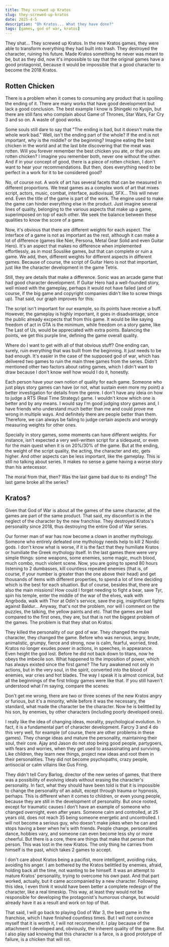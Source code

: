 ```yaml
---
title: They screwed up Kratos
slug: they-screwed-up-kratos
date: 2025-4-5
description: "Oh Kratos... What they have done?"
tags: [games, god of war, kratos]
---
```


<script lang="ts">
  import AppImage from '../components/Base/AppImage.svelte';
</script>

They shat... They screwed up Kratos. In the new Kratos games, they were able to transform everything they had built into trash. They destroyed the character, ruining his future. Made Kratos something he never was meant to be, but as they did, now it's impossible to say that the original games have a good protagonist, because it would be impossible that a good character to become the 2018 Kratos.

## Rotten Chicken
There is a problem when it comes to consuming any product that is spoiling the ending of it. There are many works that have good development but lack a good conclusion. The best example I know is Shingeki no Kyojin, but there are still fans who complain about Game of Thrones, Star Wars, Far Cry 3 and so on. A waste of good works.

Some souls still dare to say that "The ending is bad, but it doesn't make the whole work bad." Well, isn't the ending part of the whole? If the end is not important, why is the middle? or the beginning? Imagine eating the best chicken in the world and at the last bite discovering that the meat was rotten. Will you forever remember the best chicken you ate, or that you ate rotten chicken? I imagine you remember both, never one without the other. And if in your concept of good, there is a piece of rotten chicken, I don't want to hear your recommendations. But then, does everything need to be perfect in a work for it to be considered good?

No, of course not. A work of art has several facets that can be measured in different proportions. We treat games as a complex work of art that mixes script, actors, music, combat, interface, audiovisual, SFX... This will never end. Even the title of the game is part of the work. The engine used to make the game can hinder everything else in the product. Just imagine several lines of quality, belonging to the various aspects that make up a game, superimposed on top of each other. We seek the balance between these qualities to know the score of a game.


<AppImage post="they-screwed-up-kratos" img="different-aspects" alt="Kratos game engine" maxHeight={471} maxWidth={700}/>
<AppImage post="they-screwed-up-kratos" img="aspects-overflow" alt="Kratos game engine" maxHeight={479} maxWidth={700}/>

Now, it's obvious that there are different weights for each aspect. The interface of a game is not as important as the rest, although it can make a lot of difference (games like Nier, Persona, Metal Gear Solid and even Guitar Hero). It's an aspect that makes no difference when implemented effortlessly, as in most Souslike games, but that can complete or ruin a game. We add, then, different weights for different aspects in different games. Because of course, the script of Guitar Hero is not that important, just like the character development in the game Tetris.

Still, they are details that make a difference. Sonic was an arcade game that had good character development. If Guitar Hero had a well-founded story, well mixed with the gameplay, perhaps it would not have failed (and of course, if the big game and copyright companies didn't like to screw things up). That said, our graph improves for this:

<AppImage post="they-screwed-up-kratos" img="aspects-overflow-balanced" alt="Kratos game engine" maxHeight={492} maxWidth={700}/>

The script isn't important for our example, so its points have receive a buff. However, the gameplay is highly important, it goes in disadvantage, since the public already excpects that from this game. It would be like saying freedom of act in GTA is the minimum, while freedom on a story game, like The Last of Us, would be appreciated with extra points. Balancing the points, we get this purple line, defining the game overall quality.

<AppImage post="they-screwed-up-kratos" img="average-aspects" alt="Kratos game engine" maxHeight={428} maxWidth={700}/>

Where do I want to get with all of that obvious stuff? One ending can, surely, ruin everything that was built from the beginning. It just needs to be bad enough. It's easier in the case of the supposed god of war, which has delivered two games to ruin the main three games from the series. Didn't mentioned other two factors about rating games, which I didn't want to draw because I don't know well how would I do it, honestly.

Each person have your own notion of quality for each game. Someone who just plays story games can have (or not, what sustain even more my point) a better investigation for details from the genre. I don't have any ideia on how to judge a RTS (Real Time Strategy) game. I wouldn't know which one is better and by any means. I would say I'm good judging story games and, I have friends who understand much better than me and could prove me wrong in multiple ways. And definitely there are people better than them. Therefore, we can always be failing to judge certain aspects and wrongly measuring weights for other ones.

Specially in story games, some moments can have different weights. For instance, isn't expected a very well-written script for a sidequest, or even for the main quest when it is on 20%/30% of the game. But at the ending, the weight of the script quality, the acting, the character and etc, gets higher. And other aspects can be less important, like the gameplay. This is still no talking about series. It makes no sense a game having a worse story than his antecessor.

The moral from that, then? Was the last game bad due to its ending? The last game broke all the series?

## Kratos?
Given that God of War is about all the games of the same character, all the games are part of the same product. That said, my discomfort is in the neglect of the character by the new franchise. They destroyed Kratos's personality since 2018, thus destroying the entire God of War series.

Our former man of war has now become a clown in another mythology. Someone who entirely defeated one mythology needs help to kill 2 Nordic gods. I don't know what is worse, if it is the fact that they humiliate Kratos or humiliate the Greek mythology itself. In the last games there were very simple things: some weapons, some enemies, some magic, much blood, much combo, much violent scene. Now, you are going to spend 80 hours listening to 2 dumbasses, kill countless repeated enemies (that is, of course, if your number is greater than the one above their head) and get thousands of items with different properties, to spend a lot of time deciding which is the best for each situation. But of course, besides that, there are also the main missions! How could I forget needing to fight a bear, save Tyr, spin his temple, enter the middle of the war of the elves, walk with Angrboda, walk with Thor at Odin's service, save the pig, insignificant fights against Baldur... Anyway, that's not the problem, nor will I comment on the puzzles, the talking, the yellow paints and etc. That the games are bad compared to the first ones, they are, but that is not the biggest problem of the games. The problem is that they shat on Kratos.

They killed the personality of our god of war. They changed the main character, they changed the game. Before who was nervous, angry, brute, animalistic, grumpy, fierce and strong, now is calm, fearful, worried, tired. Kratos no longer exudes power in actions, in speeches, in appearance. Even height the god lost. Before he did not back down to titans, now he obeys the imbecile son. What happened to the imposition of power, which has always existed since the first game? The fury awakened not only in actions, but in the very soul, in the spirit, converted into the blood of enemies, war cries and hot blades. The way I speak it is almost comical, but all the beginnings of the first trilogy games were like that. If you still haven't understood what I'm saying, compare the scenes:



<AppImage post="they-screwed-up-kratos" img="old-kratos" alt="Kratos game engine" maxHeight={397} maxWidth={700}/>
<AppImage post="they-screwed-up-kratos" img="cringe-kratos" alt="Kratos game engine" maxHeight={394} maxWidth={700}/>

Don't get me wrong, there are two or three scenes of the new Kratos angry or furious, but it's a minority, while before it was the necessary, the standard, what made the character be the character. Now he is belittled by his son, by enemies, by other characters (including poorly developed ones).

I really like the idea of changing ideas, morality, psychological evolution. In fact, it is a fundamental part of character development. Farcry 3 and 4 do this very well, for example (of course, there are other problems in these games). They change ideas and mature the personality, maintaining their soul, their core. Ajay and Jason do not stop being good people, partygoers, with fears and worries, when they get used to assassinating and surviving. Like children, they learn new things, project new ideas and root them in their personalities. They did not become psychopaths, crazy people, antisocial or calm villains like Gus Fring.

They didn't tell Cory Barlog, director of the new series of games, that there was a possibility of evolving ideals without erasing the character's personality. In fact, what they should have been told is that it is impossible to change the personality of an adult, except through trauma or hypnosis, perhaps. This is different when it comes to children, or even young people, because they are still in the development of personality. But once rooted, except for traumatic causes I don't have an example of someone who changed overnight, even after years. Someone calm and controlled, at 25 years old, does not reach 35 being someone energetic and uncontrolled. I will not become a serious guy, who doesn't make jokes when he can and stops having a beer when he's with friends. People change, personalities dance, hobbies vary, and someone can even become less shy or more cheerful. But there is a core, there are things that make that person that person. This was lost in the new Kratos. The only thing he carries from himself is the past, which takes 2 games to accept.

I don't care about Kratos being a pacifist, more intelligent, avoiding risks, avoiding his anger. I am bothered by the Kratos belittled by enemies, afraid, holding back all the time, not wanting to be himself. It was an attempt to mature Kratos' personality, trying to overcome his own past. And that part worked, actually, but it came accompanied by a new character. Following this idea, I even think it would have been better a complete redesign of the character, like a real timeskip. This way, at least they would not be responsible for developing the protagonist's humorous change, but would already have it as a result and work on top of that.

That said, I will go back to playing God of War 3, the best game in the franchise, which I have finished countless times. But I will not convince myself that it is worth it, I will not recommend it. I play because of the attachment I developed and, obviously, the inherent quality of the game. But I also play sad knowing that this character is a farce, is a good prototype of failure, is a chicken that will rot.
